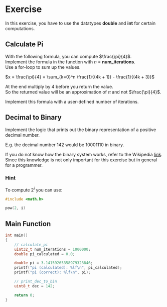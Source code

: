 # Exercise

In this exercise, you have to use the datatypes **double** and **int** for certain computations.

## Calculate Pi

With the following formula, you can compute $\frac{\pi}{4}$.  
Implement the formula in the function with $n$ = **num_iterations**.  
Use a for-loop to sum up the values.

$x = \frac{\pi}{4} = \sum_{k=0}^n \frac{1}{(4k + 1)} - \frac{1}{(4k + 3)}$

At the end multiply by 4 before you return the value.  
So the returned value will be an approximation of $\pi$ and not $\frac{\pi}{4}$.

Implement this formula with a user-defined number of iterations.

## Decimal to Binary

Implement the logic that prints out the binary representation of a positive decimal number.

E.g. the decimal number 142 would be 10001110 in binary.

If you do not know how the binary system works, refer to the Wikipedia [link](https://en.wikipedia.org/wiki/Binary_number).  
Since this knowledge is not only important for this exercise but in general for a programmer.

### Hint

To compute $2^i$ you can use:

```cpp
#include <math.h>

pow(2, i)
```

## Main Function

```cpp
int main()
{
    // calculate_pi
    uint32_t num_iterations = 1000000;
    double pi_calculated = 0.0;

    double pi = 3.14159265358979323846;
    printf("pi (calculated): %lf\n", pi_calculated);
    printf("pi (correct): %lf\n", pi);

    // print_dec_to_bin
    uint8_t dec = 142;

    return 0;
}
```
